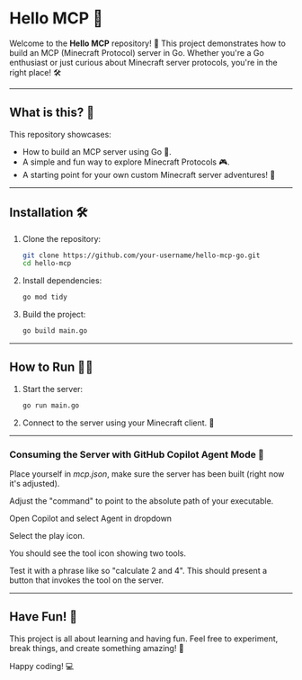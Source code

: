 # Hello MCP 👋

Welcome to the **Hello MCP** repository! 🚀 This project demonstrates how to build an MCP (Minecraft Protocol) server in Go. Whether you're a Go enthusiast or just curious about Minecraft server protocols, you're in the right place! 🛠️

---

## What is this? 🤔

This repository showcases:
- How to build an MCP server using Go 🐹.
- A simple and fun way to explore Minecraft Protocols 🎮.
- A starting point for your own custom Minecraft server adventures! 🌟

---

## Installation 🛠️

1. Clone the repository:
    ```bash
    git clone https://github.com/your-username/hello-mcp-go.git
    cd hello-mcp
    ```

2. Install dependencies:
    ```bash
    go mod tidy
    ```

3. Build the project:
    ```bash
    go build main.go
    ```

---

## How to Run 🏃‍♂️

1. Start the server:
    ```bash
    go run main.go
    ```

2. Connect to the server using your Minecraft client. 🎉

---

### Consuming the Server with GitHub Copilot Agent Mode 🍴

Place yourself in *mcp.json*, make sure the server has been built (right now it's adjusted).

Adjust the "command" to point to the absolute path of your executable.

Open Copilot and select Agent in dropdown

Select the play icon. 

You should see the tool icon showing two tools.

Test it with a phrase like so "calculate 2 and 4". This should present a button that invokes the tool on the server.

---

## Have Fun! 🎉

This project is all about learning and having fun. Feel free to experiment, break things, and create something amazing! 🌈

Happy coding! 💻